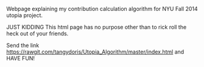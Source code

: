 Webpage explaining my contribution calculation algorithm for NYU Fall 2014 utopia project.

JUST KIDDING
This html page has no purpose other than to rick roll the heck out of your friends.

Send the link https://rawgit.com/tangydoris/Utopia_Algorithm/master/index.html and HAVE FUN!
